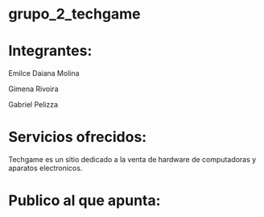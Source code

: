 # grupo_2_techgame

# Integrantes:
  Emilce Daiana Molina
  
  Gimena Rivoira
  
  Gabriel Pelizza
  
  
# Servicios ofrecidos:
 Techgame es un sitio dedicado a la venta de hardware de computadoras y aparatos electronicos.
 
# Publico al que apunta:

  
